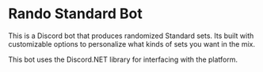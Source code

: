 ﻿# Rando Standard Bot
This is a Discord bot that produces randomized Standard sets. 
Its built with customizable options to personalize what kinds of sets you want in the mix.

This bot uses the Discord.NET library for interfacing with the platform.